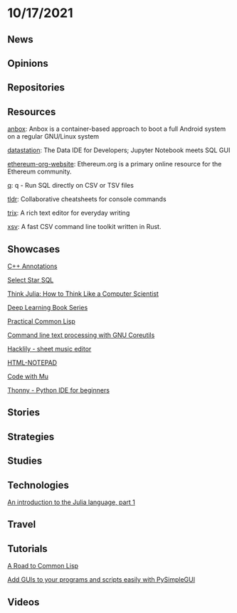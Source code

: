 # 10/17/2021

## News

## Opinions

## Repositories

## Resources
[anbox](https://github.com/anbox/anbox): Anbox is a container-based approach to boot a full Android system on a regular GNU/Linux system

[datastation](https://github.com/multiprocessio/datastation): The Data IDE for Developers; Jupyter Notebook meets SQL GUI

[ethereum-org-website](https://github.com/ethereum/ethereum-org-website): Ethereum.org is a primary online resource for the Ethereum community.

[q](https://github.com/harelba/q): q - Run SQL directly on CSV or TSV files

[tldr](https://github.com/tldr-pages/tldr): Collaborative cheatsheets for console commands

[trix](https://github.com/basecamp/trix): A rich text editor for everyday writing

[xsv](https://github.com/BurntSushi/xsv): A fast CSV command line toolkit written in Rust.

## Showcases
[C++ Annotations](http://www.icce.rug.nl/documents/cplusplus/)

[Select Star SQL](https://selectstarsql.com/)

[Think Julia: How to Think Like a Computer Scientist](https://benlauwens.github.io/ThinkJulia.jl/latest/book.html)

[Deep Learning Book Series](https://hadrienj.github.io/posts/Deep-Learning-Book-Series-Introduction/)

[Practical Common Lisp](https://gigamonkeys.com/book/)

[Command line text processing with GNU Coreutils](https://learnbyexample.github.io/cli_text_processing_coreutils/tr.html)

[Hacklily - sheet music editor](https://www.hacklily.org/)

[HTML-NOTEPAD](https://html-notepad.com/)

[Code with Mu](https://codewith.mu/)

[Thonny - Python IDE for beginners](https://thonny.org/)

## Stories


## Strategies


## Studies

## Technologies
[An introduction to the Julia language, part 1](https://lwn.net/Articles/763626/)

## Travel

## Tutorials
[A Road to Common Lisp](https://stevelosh.com/blog/2018/08/a-road-to-common-lisp/)

[Add GUIs to your programs and scripts easily with PySimpleGUI](https://opensource.com/article/18/8/pysimplegui)

## Videos
